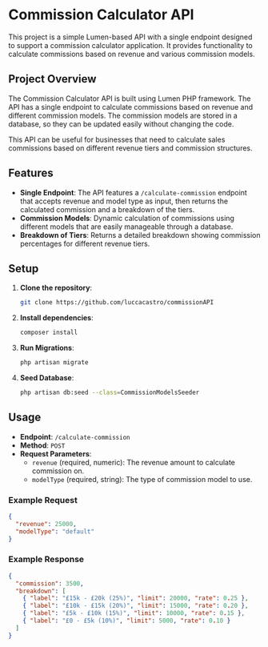 # Commission Calculator API

This project is a simple Lumen-based API with a single endpoint designed to support a commission calculator application. It provides functionality to calculate commissions based on revenue and various commission models.

## Project Overview

The Commission Calculator API is built using Lumen PHP framework. The API has a single endpoint to calculate commissions based on revenue and different commission models. The commission models are stored in a database, so they can be updated easily without changing the code.

This API can be useful for businesses that need to calculate sales commissions based on different revenue tiers and commission structures.

## Features
- **Single Endpoint**: The API features a `/calculate-commission` endpoint that accepts revenue and model type as input, then returns the calculated commission and a breakdown of the tiers.
- **Commission Models**: Dynamic calculation of commissions using different models that are easily manageable through a database.
- **Breakdown of Tiers**: Returns a detailed breakdown showing commission percentages for different revenue tiers.

## Setup
1. **Clone the repository**:
   ```bash
   git clone https://github.com/luccacastro/commissionAPI
   ```
2. **Install dependencies**:
   ```bash
   composer install
   ```
3. **Run Migrations**:
   ```bash
   php artisan migrate
   ```
4. **Seed Database**:
   ```bash
   php artisan db:seed --class=CommissionModelsSeeder
   ```

## Usage
- **Endpoint**: `/calculate-commission`
- **Method**: `POST`
- **Request Parameters**:
  - `revenue` (required, numeric): The revenue amount to calculate commission on.
  - `modelType` (required, string): The type of commission model to use.

### Example Request
```json
{
  "revenue": 25000,
  "modelType": "default"
}
```

### Example Response
```json
{
  "commission": 3500,
  "breakdown": [
    { "label": "£15k - £20k (25%)", "limit": 20000, "rate": 0.25 },
    { "label": "£10k - £15k (20%)", "limit": 15000, "rate": 0.20 },
    { "label": "£5k - £10k (15%)", "limit": 10000, "rate": 0.15 },
    { "label": "£0 - £5k (10%)", "limit": 5000, "rate": 0.10 }
  ]
}
```
